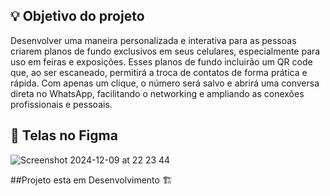 ## 💡 Objetivo do projeto 

Desenvolver uma maneira personalizada e interativa para as pessoas criarem planos de fundo exclusivos em seus celulares, especialmente para uso em feiras e exposições. Esses planos de fundo incluirão um QR code que, ao ser escaneado, permitirá a troca de contatos de forma prática e rápida. Com apenas um clique, o número será salvo e abrirá uma conversa direta no WhatsApp, facilitando o networking e ampliando as conexões profissionais e pessoais.

## 🎨 Telas no Figma

![Screenshot 2024-12-09 at 22 23 44](https://github.com/user-attachments/assets/b37a31ce-785e-425d-bc71-b817a47c1172)

##Projeto esta em Desenvolvimento 🏗️
